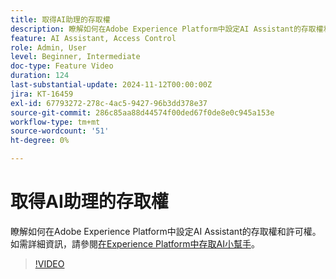 ```yaml
---
title: 取得AI助理的存取權
description: 瞭解如何在Adobe Experience Platform中設定AI Assistant的存取權和許可權。
feature: AI Assistant, Access Control
role: Admin, User
level: Beginner, Intermediate
doc-type: Feature Video
duration: 124
last-substantial-update: 2024-11-12T00:00:00Z
jira: KT-16459
exl-id: 67793272-278c-4ac5-9427-96b3dd378e37
source-git-commit: 286c85aa88d44574f00ded67f0de8e0c945a153e
workflow-type: tm+mt
source-wordcount: '51'
ht-degree: 0%

---
```


# 取得AI助理的存取權

瞭解如何在Adobe Experience Platform中設定AI Assistant的存取權和許可權。 如需詳細資訊，請參閱[在Experience Platform中存取AI小幫手](https://experienceleague.adobe.com/zh-hant/docs/experience-platform/ai-assistant/access)。

>[!VIDEO](https://video.tv.adobe.com/v/3475930/?captions=chi_hant&learn=on&enablevpops)
